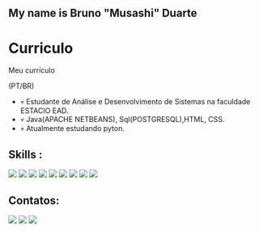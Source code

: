 ## My name is Bruno "Musashi" Duarte

# Curriculo
Meu currículo

(PT/BR)


- 💀 Estudante de Análise e Desenvolvimento de Sistemas na faculdade ESTACIO EAD.
- 💀 Java(APACHE NETBEANS), Sql(POSTGRESQL),HTML, CSS.
- 💀 Atualmente estudando pyton.


## Skills :
<div>
<a href="" target="_blank"><img src="https://img.shields.io/badge/apache%20netbeans-1B6AC6?style=for-the-badge&logo=apache%20netbeans%20IDE&logoColor=white" target="_blank"></a>
<a href="" target="_blank"><img src="https://img.shields.io/badge/PostgreSQL-316192?style=for-the-badge&logo=postgresql&logoColor=white" target="_blank"></a>
<a href="" target="_blank"><img src="https://img.shields.io/badge/HTML5-E34F26?style=for-the-badge&logo=html5&logoColor=white" target="_blank"></a>
<a href="" target="_blank"><img src="https://img.shields.io/badge/CSS-239120?&style=for-the-badge&logo=css3&logoColor=white" target="_blank"></a>
<a href="" target="_blank"><img src="https://img.shields.io/badge/JavaScript-F7DF1E?style=for-the-badge&logo=javascript&logoColor=black"></a>
<a href="" target="_blank"><img src="https://img.shields.io/badge/java-%23ED8B00.svg?style=for-the-badge&logo=openjdk&logoColor=white"></a>
<a href="" target="_blank"><img src="https://img.shields.io/badge/Vscode-007ACC?style=for-the-badge&logo=visual-studio-code&logoColor=white"></a>
<a href="" target="_blank"><img src="https://img.shields.io/badge/Postman-FF6C37.svg?style=for-the-badge&logo=Postman&logoColor=white"></a>
<a href="" target="_blank"><img src="https://img.shields.io/badge/Spring-6DB33F?style=for-the-badge&logo=spring&logoColor=white" target="_blank"></a>


## Contatos:

<div>
<a href="https://instagram.com/bruno_musashi" target="_blank"><img src="https://img.shields.io/badge/-Instagram-%23E4405F?style=for-the-badge&logo=instagram&logoColor=white" target="_blank"></a>
<a href = "mailto:brunopp2@gmail.com"><img src="https://img.shields.io/badge/Gmail-D14836?style=for-the-badge&logo=gmail&logoColor=white" target="_blank"></a>
<a href="https://www.linkedin.com/in/bruno-duarte-762b127b/" target="_blank"><img src="https://img.shields.io/badge/-LinkedIn-%230077B5?style=for-the-badge&logo=linkedin&logoColor=white" target="_blank"></a>   
</div>
